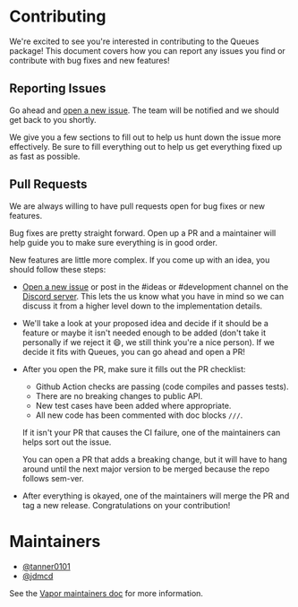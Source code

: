 # Contributing

We're excited to see you're interested in contributing to the Queues package! This document covers how you can report any issues you find or contribute with bug fixes and new features!

## Reporting Issues

Go ahead and [open a new issue](https://github.com/vapor/queues/issues/new). The team will be notified and we should get back to you shortly.

We give you a few sections to fill out to help us hunt down the issue more effectively. Be sure to fill everything out to help us get everything fixed up as fast as possible.

## Pull Requests

We are always willing to have pull requests open for bug fixes or new features.

Bug fixes are pretty straight forward. Open up a PR and a maintainer will help guide you to make sure everything is in good order.

New features are little more complex. If you come up with an idea, you should follow these steps:

- [Open a new issue](https://github.com/vapor/queues/issues/new) or post in the #ideas or #development channel on the [Discord server](http://vapor.team/). This lets the us know what you have in mind so we can discuss it from a higher level down to the implementation details.

- We'll take a look at your proposed idea and decide if it should be a feature or maybe it isn't needed enough to be added (don't take it personally if we reject it 😄, we still think you're a nice person). If we decide it fits with Queues, you can go ahead and open a PR!
- After you open the PR, make sure it fills out the PR checklist:
	- Github Action checks are passing (code compiles and passes tests).
	- There are no breaking changes to public API.
	- New test cases have been added where appropriate.
	- All new code has been commented with doc blocks `///`.

	If it isn't your PR that causes the CI failure, one of the maintainers can helps sort out the issue.
	
	You can open a PR that adds a breaking change, but it will have to hang around until the next major version to be merged because the repo follows sem-ver.
	
- After everything is okayed, one of the maintainers will merge the PR and tag a new release. Congratulations on your contribution!

# Maintainers

- [@tanner0101](https://github.com/tanner0101)
- [@jdmcd](https://github.com/jdmcd)

See the [Vapor maintainers doc](https://github.com/vapor/vapor/blob/master/.github/maintainers.md) for more information. 
